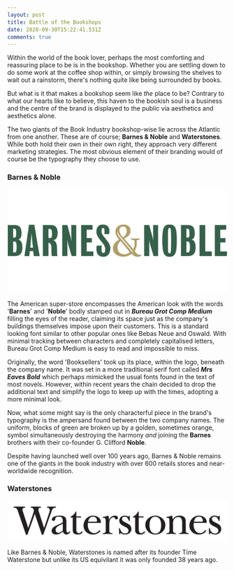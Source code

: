 ```yaml
---
layout: post
title: Battle of the Bookshops
date: 2020-09-30T15:22:41.531Z
comments: true
---
```

Within the world of the book lover, perhaps the most comforting and reassuring place to be is in the bookshop. Whether you are settling down to do some work at the coffee shop within, or simply browsing the shelves to wait out a rainstorm, there's nothing quite like being surrounded by books.

But what is it that makes a bookshop seem like *the* place to be? Contrary to what our hearts like to believe, this haven to the bookish soul is a business and the centre of the brand is displayed to the public via aesthetics and aesthetics alone.

The two giants of the Book Industry bookshop-wise lie across the Atlantic from one another. These are of course; **Barnes & Noble** and **Waterstones**. While both hold their own in their own right, they approach very different marketing strategies. The most obvious element of their branding would of course be the typography they choose to use.

### Barnes & Noble

![](../uploads/barnes-noble_-logo_553x260_v1.png)

The American super-store encompasses the American look with the words '**Barnes**' and '**Noble**' bodly stamped out in ***Bureau Grot Comp Medium*** filling the eyes of the reader, claiming its space just as the company's buildings themselves impose upon their customers. This is a standard looking font similar to other popular ones like Bebas Neue and Oswald. With minimal tracking between characters and completely capitalised letters, Bureau Grot Comp Medium is easy to read and impossible to miss.

Originally, the word 'Booksellers' took up its place, within the logo, beneath the company name. It was set in a more traditional serif font called ***Mrs Eaves Bold*** which perhaps mimicked the usual fonts found in the text of most novels. However, within recent years the chain decided to drop the additional text and simplify the logo to keep up with the times, adopting a more minimal look. 

Now, what some might say is the only characterful piece in the brand's typography is the ampersand found between the two company names. The uniform, blocks of green are broken up by a golden, sometimes orange, symbol simultaneously destroying the harmony *and* joining the **Barnes** brothers with their co-founder G. Clifford **Noble**.

Despite having launched well over 100 years ago, Barnes & Noble remains one of the giants in the book industry with over 600 retails stores and near-worldwide recognition.

### Waterstones

![](../uploads/waterstones_com_logo.png)

Like Barnes & Noble, Waterstones is named after its founder Time Waterstone but unlike its US equivilant it was only founded 38 years ago.